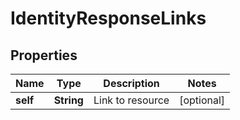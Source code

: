 

# IdentityResponseLinks


## Properties

| Name | Type | Description | Notes |
|------------ | ------------- | ------------- | -------------|
|**self** | **String** | Link to resource |  [optional] |



